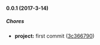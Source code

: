 #### 0.0.1 (2017-3-14)

##### Chores

* **project:** first commit ([3c366790](https://github.com/lgaticaq/hubot-dokku-hook/commit/3c3667905f536dc1e5918d66fee0d2f37ba43ab9))

